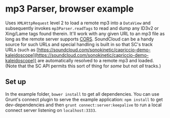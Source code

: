 mp3 Parser, browser example
===========================

Uses `XMLHttpRequest` level 2 to load a remote mp3 into a `DataView` and subsequently invokes
`mp3Parser.readTags` to read and dump any ID3v2 or Xing/Lame tags found therein. It'll work with
any given URL to an mp3 file as long as the remote server supports [CORS](http://enable-cors.org/).
SoundCloud can be a handy source for such URLs and special handling is built in so that SC's track
URLs (such as [https://soundcloud.com/sonokinetic/capriccio-demo-kaleidoscope](https://soundcloud.com/sonokinetic/capriccio-demo-kaleidoscope))
are automatically resolved to a remote mp3 and loaded. (Note that the SC API permits this sort of
thing for _some_ but not _all_ tracks.)


Set up
------

In the example folder, `bower install` to get all dependencies. You can use Grunt's connect plugin
to serve the example application: `npm install` to get dev-dependencies and then
`grunt connect:server:keepalive` to run a local connect server listening on `localhost:3333`.
